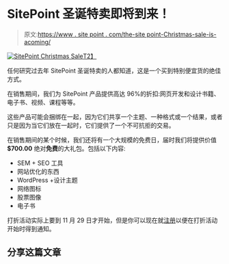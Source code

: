 # SitePoint 圣诞特卖即将到来！

> 原文:[https://www . site point . com/the-site point-Christmas-sale-is-acoming/](https://www.sitepoint.com/the-sitepoint-christmas-sale-is-acoming/)

[![SitePoint Christmas Sale](../Images/528c7b84b1b8b6811092164b33190aac.png "SitePoint Christmas Sale")T2】](https://xmas.sitepoint.com)

任何研究过去年 SitePoint 圣诞特卖的人都知道，这是一个买到特别便宜货的绝佳方式。

在销售期间，我们为 SitePoint 产品提供高达 96%的折扣:网页开发和设计书籍、电子书、视频、课程等等。

这些产品可能会捆绑在一起，因为它们共享一个主题、一种格式或一个结果，或者只是因为当它们放在一起时，它们提供了一个不可抗拒的交易。

在销售期间的某个时候，我们还将有一个大规模的免费日，届时我们将提供价值 **$700.00** 绝对**免费**的大礼包。包括以下内容:

*   SEM + SEO 工具
*   网站优化的东西
*   WordPress +设计主题
*   网络图标
*   股票图像
*   电子书

打折活动实际上要到 11 月 29 日才开始，但是你可以现在就[注册](https://xmas.sitepoint.com)以便在打折活动开始时得到通知。

## 分享这篇文章